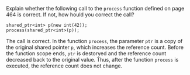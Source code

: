 Explain whether the following call to the ```process``` function defined on page 464 is correct. If not, how hould you correct the call?
```
shared_ptr<int> p(new int(42));
process(shared_ptr<int>(p));
```
The call is correct. In the function ```process```, the parameter ```ptr``` is a copy of the original shared pointer ```p```, which increases the reference count. Before the function scope ends,
```ptr``` is destoryed and the reference count decreased back to the original value. 
Thus, after the function ```process``` is executed, the reference count does not change.
